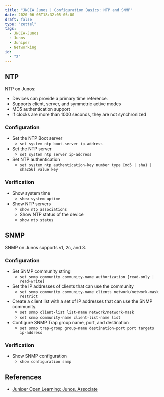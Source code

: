 ```yaml
---
title: "JNCIA Junos | Configuration Basics: NTP and SNMP"
date: 2020-06-05T18:32:05-05:00
draft: false
type: "zettel"
tags:
  - JNCIA-Junos
  - Junos
  - Juniper
  - Networking
id:
  - "2"
---
```

## NTP
NTP on Junos:
  * Devices can provide a primary time reference. 
  * Supports client, server, and symmetric active modes
  * MD5 authentication support
  * If clocks are more than 1000 seconds, they are not synchronized

### Configuration
  * Set the NTP Boot server
    * `set system ntp boot-server ip-address`
  * Set the NTP server
    * `set system ntp server ip-address`
  * Set NTP authentication
    * `set system ntp authentication-key number type [md5 | sha1 | sha256] value key`

### Verification
  * Show system time
    * `show system uptime `
  * Show NTP servers
    * `show ntp associations `
	* Show NTP status of the device
    * `show ntp status   `

## SNMP
SNMP on Junos supports v1, 2c, and 3.

### Configuration
  * Set SNMP community string
    * `set snmp community community-name authorization [read-only | read-write]`
  * Set the IP addresses of clients that can use the community
    * `set snmp community community-name clients network/network-mask restrict`
  * Create a client list with a set of IP addresses that can use the SNMP community.
    * `set snmp client-list list-name network/network-mask`
    * `set snmp community-name client-list-name list`
  * Configure SNMP Trap group name, port, and destination
    * `set snmp trap-group group-name destination-port port targets ip-address`

### Verification
  * Show SNMP configuration
    * `show configuration snmp`

## References
  * [Juniper Open Learning: Junos, Associate](https://cloud.contentraven.com/junosgenius/learningpath-detail/1004/3/0/1)
